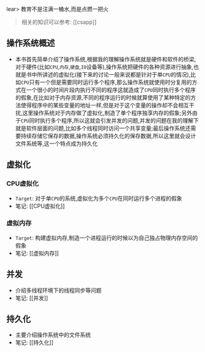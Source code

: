 lear> 教育不是注满一桶水,而是点燃一把火
> 相关的知识可以参考: [[csapp]] 
> 
## 操作系统概述 
- 本书首先简单介绍了操作系统,根据我的理解操作系统就是硬件和软件的桥梁,对于硬件(比如`CPU`,`内存`,`硬盘`,`IO`设备等),操作系统把硬件的各种资源进行抽象,也就是书中所讲述的虚拟化(接下来的讨论一般来说都是针对于单`CPU`的情况),比如`CPU`只有一个但是需要同时运行多个程序,那么操作系统就使用时分复用的方式在一个很小的时间片段内执行不同的程序这就造成了`CPU`同时执行多个程序的假象,在比如对于内存资源,不同的程序运行的时候就算使用了某种特定的方法使得程序中的某些变量的地址一样,但是对于这个变量的操作却不会相互干扰,这里操作系统对于内存做了虚拟化,制造了单个程序独享内存的假象;另外由于`CPU`同时执行多个程序,所以这就会引发并发的问题,并发的问题在我的理解下就是软件层面的问题,比如多个线程同时访问一个共享变量;最后操作系统还需要持续存储它保存的数据,操作系统必须持久化的保存数据,所以这里就会设计文件系统等,这一个特点成为持久化
## 虚拟化
### CPU虚拟化
- `Target`: 对于单`CPU`的系统,虚拟化为多个`CPU`在同时运行多个进程的假象
- 笔记: [[CPU虚拟化]] 

### 虚拟内存
- `Target`: 构建虚拟内存,制造一个进程运行的时候以为自己独占物理内存空间的假象
- 笔记: [[虚拟内存]]
## 并发
- 介绍多线程环境下的线程同步等问题
- 笔记: [[并发]] 
## 持久化
- 主要介绍操作系统中的文件系统
- 笔记: [[持久化]] 
